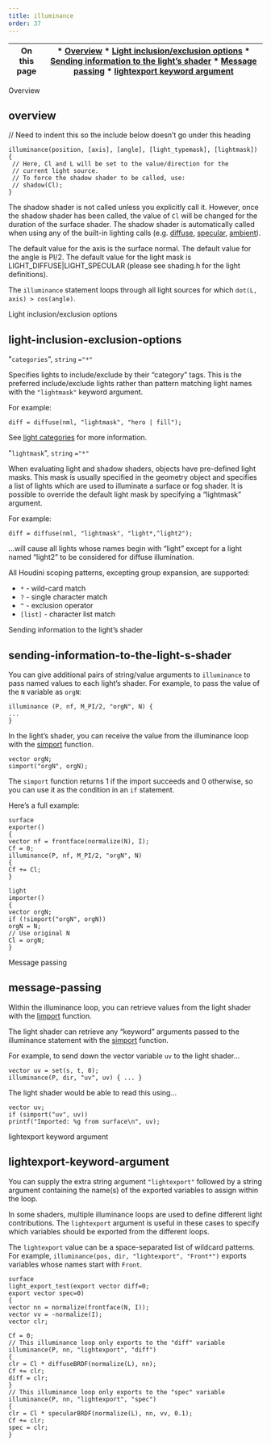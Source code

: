 ```yaml
---
title: illuminance
order: 37
---
```

| On this page | * [Overview](#overview) * [Light inclusion/exclusion options](#light-inclusion-exclusion-options) * [Sending information to the light’s shader](#sending-information-to-the-light-s-shader) * [Message passing](#message-passing) * [lightexport keyword argument](#lightexport-keyword-argument) |
| --- | --- |

Overview

## overview

// Need to indent this so the include below doesn’t go under this heading

```vex
illuminance(position, [axis], [angle], [light_typemask], [lightmask])
{
 // Here, Cl and L will be set to the value/direction for the
 // current light source.
 // To force the shadow shader to be called, use:
 // shadow(Cl);
}

```

The shadow shader is not called unless you explicitly call it. However, once the shadow shader has been called, the value of `Cl` will be changed for the duration of the surface shader. The shadow shader is automatically called when using any of the built-in lighting calls (e.g. [diffuse](/en/houdini-vex/bsdfs/diffuse "Returns a diffuse BSDF or computes diffuse shading."), [specular](/en/houdini-vex/bsdfs/specular "Returns a specular BSDF or computes specular shading."), [ambient](/en/houdini-vex/light/ambient "Returns the color of ambient light in the scene.")).

The default value for the axis is the surface normal. The default value for the angle is PI/2. The default value for the light mask is LIGHT_DIFFUSE|LIGHT_SPECULAR (please see shading.h for the light definitions).

The `illuminance` statement loops through all light sources for which `dot(L, axis) > cos(angle)`.

Light inclusion/exclusion options

## light-inclusion-exclusion-options

"`categories`",
`string`
`="*"`

Specifies lights to include/exclude by their “category” tags.
This is the preferred include/exclude lights rather than pattern matching
light names with the `"lightmask"` keyword argument.

For example:

```vex
diff = diffuse(nml, "lightmask", "hero | fill");

```

See [light categories](../../render/lights.html#categories) for more information.

"`lightmask`",
`string`
`="*"`

When evaluating light and shadow shaders, objects have pre-defined light
masks. This mask is usually specified in the geometry object and
specifies a list of lights which are used to illuminate a surface or fog
shader. It is possible to override the default light mask by specifying
a “lightmask” argument.

For example:

```vex
diff = diffuse(nml, "lightmask", "light*,^light2");

```

…will cause all lights whose names begin with “light” except for a
light named “light2” to be considered for diffuse illumination.

All Houdini scoping patterns, excepting group expansion, are supported:

- `*` - wild-card match
- `?` - single character match
- `^` - exclusion operator
- `[list]` - character list match

Sending information to the light’s shader

## sending-information-to-the-light-s-shader

You can give additional pairs of string/value arguments to `illuminance` to pass named values to each light’s shader. For example, to pass the value of the `N` variable as `orgN`:

```vex
illuminance (P, nf, M_PI/2, "orgN", N) {
...
}

```

In the light’s shader, you can receive the value from the illuminance loop with the [simport](/en/houdini-vex/shading-and-rendering/simport "Imports a variable sent by a surface shader in an illuminance loop.") function.

```vex
vector orgN;
simport("orgN", orgN);

```

The `simport` function returns 1 if the import succeeds and 0 otherwise, so you can use it as the condition in an `if` statement.

Here’s a full example:

```vex
surface
exporter()
{
vector nf = frontface(normalize(N), I);
Cf = 0;
illuminance(P, nf, M_PI/2, "orgN", N)
{
Cf += Cl;
}

light
importer()
{
vector orgN;
if (!simport("orgN", orgN))
orgN = N;
// Use original N
Cl = orgN;
}

```

Message passing

## message-passing

Within the illuminance loop, you can retrieve values from the light shader
with the [limport](/en/houdini-vex/shading-and-rendering/limport "Imports a variable from the light shader for the surface.") function.

The light shader can retrieve any “keyword” arguments passed to the illuminance
statement with the [simport](/en/houdini-vex/shading-and-rendering/simport "Imports a variable sent by a surface shader in an illuminance loop.") function.

For example, to send down the vector variable `uv` to the light shader…

```vex
vector uv = set(s, t, 0);
illuminance(P, dir, "uv", uv) { ... }

```

The light shader would be able to read this using…

```vex
vector uv;
if (simport("uv", uv))
printf("Imported: %g from surface\n", uv);

```

lightexport keyword argument

## lightexport-keyword-argument

You can supply the extra string argument `"lightexport"` followed by
a string argument containing the name(s) of the exported variables to
assign within the loop.

In some shaders, multiple illuminance loops are used to define different
light contributions. The `lightexport` argument is useful in these cases
to specify which variables should be exported from the different
loops.

The `lightexport` value can be a space-separated list of wildcard
patterns. For example, `illuminance(pos, dir, "lightexport", "Front*")`
exports variables whose names start with `Front`.

```vex
surface
light_export_test(export vector diff=0;
export vector spec=0)
{
vector nn = normalize(frontface(N, I));
vector vv = -normalize(I);
vector clr;

Cf = 0;
// This illuminance loop only exports to the "diff" variable
illuminance(P, nn, "lightexport", "diff")
{
clr = Cl * diffuseBRDF(normalize(L), nn);
Cf += clr;
diff = clr;
}
// This illuminance loop only exports to the "spec" variable
illuminance(P, nn, "lightexport", "spec")
{
clr = Cl * specularBRDF(normalize(L), nn, vv, 0.1);
Cf += clr;
spec = clr;
}

```

